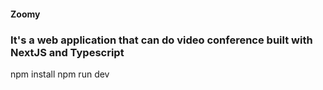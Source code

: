 #### Zoomy

### It's a web application that can do video conference built with NextJS and Typescript

npm install
npm run dev